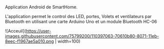Application Android de SmartHome.

L'application permet le control des LED, portes, Volets et ventilateurs par Bluetooth en utilisant une carte Arduino Uno et un module Bluetooth HC-06


![Acceuil](https://user-images.githubusercontent.com/75799200/110397063-70610b80-8071-11eb-8eec-f1967ae5a010.png | width=100)

